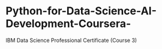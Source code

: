 # Python-for-Data-Science-AI-Development-Coursera-
IBM Data Science Professional Certificate (Course 3)

